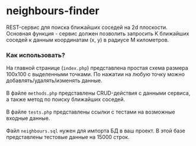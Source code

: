 # neighbours-finder

REST-сервис для поиска ближайших соседей на 2d плоскости. Основная функция - сервис должен позволить запросить K ближайших соседей к данным координатам (x, y) в радиусе M километров.

### Как использовать?

На главной странице (`index.php`) представлена простая схема размера 100x100 с выделенными точками. По нажатии на любую точку можно добавлять/удалять/изменять данные. <br><br>
В файле `methods.php` представлены CRUD-действия с данными сервиса, а также метод по поиску  ближайших соседей. <br><br> 
В файле `tests.php` представлены ссылки с тестами на возможные входные данные. <br><br> 
Файл `neighbours.sql` нужен для импорта БД в ваш проект. В этой базе представлены тестовые данные на 15000 строк. <br><br>
